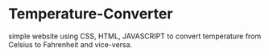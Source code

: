 # Temperature-Converter
simple website using CSS, HTML, JAVASCRIPT to convert temperature from Celsius to Fahrenheit and vice-versa.
